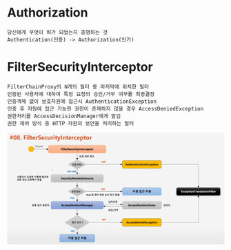 # Authorization
```
당신에게 무엇이 허가 되었는지 증명하는 것
Authentication(인증) -> Authorization(인가)
```

# FilterSecurityInterceptor
```
FilterChainProxy의 N개의 필터 중 마지막에 위치한 필터
인증된 사용자에 대하여 특정 요청의 승인/거부 여부를 최종결정
인증객체 없이 보호자원에 접근시 AuthenticationException
인증 후 자원에 접근 가능한 권한이 존재하지 않을 경우 AccessDeniedException
권한처리를 AccessDecisionManager에게 맡김
권한 제어 방식 중 HTTP 자원의 보안을 처리하는 필터
```
![09a](/img/09a.PNG)